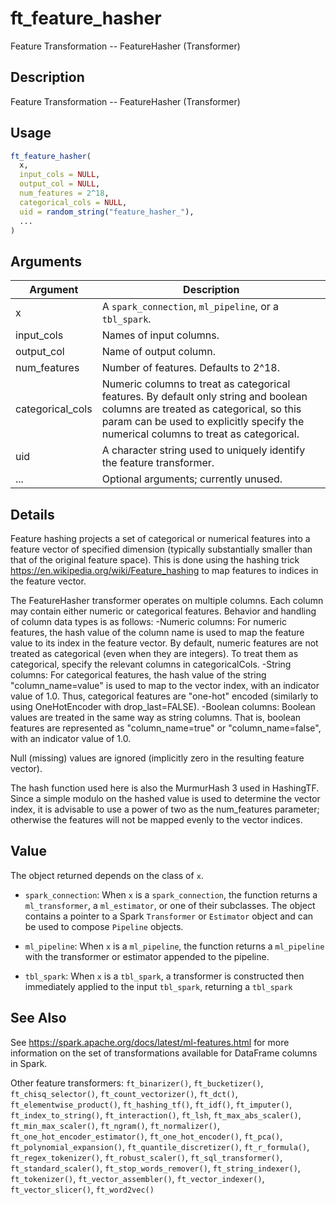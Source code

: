 # ft_feature_hasher


Feature Transformation -- FeatureHasher (Transformer)




## Description

Feature Transformation -- FeatureHasher (Transformer)





## Usage
```r
ft_feature_hasher(
  x,
  input_cols = NULL,
  output_col = NULL,
  num_features = 2^18,
  categorical_cols = NULL,
  uid = random_string("feature_hasher_"),
  ...
)
```




## Arguments


Argument      |Description
------------- |----------------
x | A ``spark_connection``, ``ml_pipeline``, or a ``tbl_spark``.
input_cols | Names of input columns.
output_col | Name of output column.
num_features | Number of features. Defaults to 2^18.
categorical_cols | Numeric columns to treat as categorical features. By default only string and boolean columns are treated as categorical, so this param can be used to explicitly specify the numerical columns to treat as categorical.
uid | A character string used to uniquely identify the feature transformer.
... | Optional arguments; currently unused.




## Details

Feature hashing projects a set of categorical or numerical features into a
  feature vector of specified dimension (typically substantially smaller than
  that of the original feature space). This is done using the hashing trick
  https://en.wikipedia.org/wiki/Feature_hashing to map features to indices
  in the feature vector.

  The FeatureHasher transformer operates on multiple columns. Each column may
    contain either numeric or categorical features. Behavior and handling of
    column data types is as follows: -Numeric columns: For numeric features,
    the hash value of the column name is used to map the feature value to its
    index in the feature vector. By default, numeric features are not treated
    as categorical (even when they are integers). To treat them as categorical,
    specify the relevant columns in categoricalCols. -String columns: For
     categorical features, the hash value of the string "column_name=value"
     is used to map to the vector index, with an indicator value of 1.0.
     Thus, categorical features are "one-hot" encoded (similarly to using
     OneHotEncoder with drop_last=FALSE). -Boolean columns: Boolean values
     are treated in the same way as string columns. That is, boolean features
     are represented as "column_name=true" or "column_name=false", with an
     indicator value of 1.0.

 Null (missing) values are ignored (implicitly zero in the resulting feature vector).

 The hash function used here is also the MurmurHash 3 used in HashingTF. Since a
 simple modulo on the hashed value is used to determine the vector index, it is
 advisable to use a power of two as the num_features parameter; otherwise the
 features will not be mapped evenly to the vector indices.





## Value

The object returned depends on the class of ``x``.


  
*  `spark_connection`: When `x` is a `spark_connection`, the function returns a `ml_transformer`,
  a `ml_estimator`, or one of their subclasses. The object contains a pointer to
  a Spark `Transformer` or `Estimator` object and can be used to compose
  `Pipeline` objects.

  
*  `ml_pipeline`: When `x` is a `ml_pipeline`, the function returns a `ml_pipeline` with
  the transformer or estimator appended to the pipeline.

  
*  `tbl_spark`: When `x` is a `tbl_spark`, a transformer is constructed then
  immediately applied to the input `tbl_spark`, returning a `tbl_spark`







## See Also

See https://spark.apache.org/docs/latest/ml-features.html for
  more information on the set of transformations available for DataFrame
  columns in Spark.

Other feature transformers: 
`ft_binarizer()`,
`ft_bucketizer()`,
`ft_chisq_selector()`,
`ft_count_vectorizer()`,
`ft_dct()`,
`ft_elementwise_product()`,
`ft_hashing_tf()`,
`ft_idf()`,
`ft_imputer()`,
`ft_index_to_string()`,
`ft_interaction()`,
`ft_lsh`,
`ft_max_abs_scaler()`,
`ft_min_max_scaler()`,
`ft_ngram()`,
`ft_normalizer()`,
`ft_one_hot_encoder_estimator()`,
`ft_one_hot_encoder()`,
`ft_pca()`,
`ft_polynomial_expansion()`,
`ft_quantile_discretizer()`,
`ft_r_formula()`,
`ft_regex_tokenizer()`,
`ft_robust_scaler()`,
`ft_sql_transformer()`,
`ft_standard_scaler()`,
`ft_stop_words_remover()`,
`ft_string_indexer()`,
`ft_tokenizer()`,
`ft_vector_assembler()`,
`ft_vector_indexer()`,
`ft_vector_slicer()`,
`ft_word2vec()`




